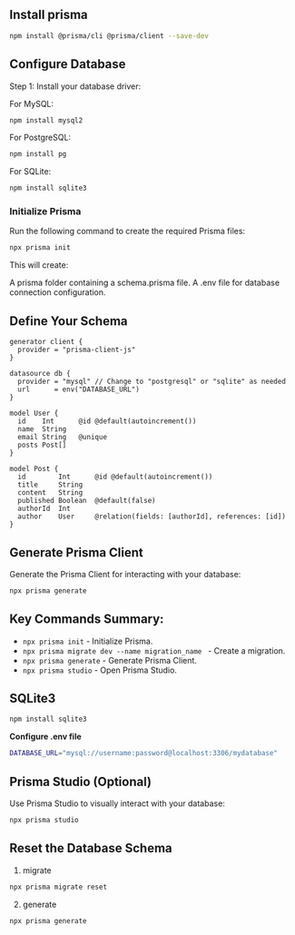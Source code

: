 ## Install prisma

```sh
npm install @prisma/cli @prisma/client --save-dev
```

## Configure Database

Step 1: Install your database driver:

For MySQL:

```sh
npm install mysql2
```

For PostgreSQL:

```sh
npm install pg
```

For SQLite:

```sh
npm install sqlite3
```

### Initialize Prisma

Run the following command to create the required Prisma files:

```sh
npx prisma init
```

This will create:

A prisma folder containing a schema.prisma file.
A .env file for database connection configuration.

## Define Your Schema

```prisma
generator client {
  provider = "prisma-client-js"
}

datasource db {
  provider = "mysql" // Change to "postgresql" or "sqlite" as needed
  url      = env("DATABASE_URL")
}

model User {
  id    Int      @id @default(autoincrement())
  name  String
  email String   @unique
  posts Post[]
}

model Post {
  id        Int      @id @default(autoincrement())
  title     String
  content   String
  published Boolean  @default(false)
  authorId  Int
  author    User     @relation(fields: [authorId], references: [id])
}
```

## Generate Prisma Client

Generate the Prisma Client for interacting with your database:

```sh
npx prisma generate
```

## Key Commands Summary:

- `npx prisma init` - Initialize Prisma.
- `npx prisma migrate dev --name migration_name ` - Create a migration.
- `npx prisma generate` - Generate Prisma Client.
- `npx prisma studio` - Open Prisma Studio.

## SQLite3

```sh
npm install sqlite3
```

**Configure .env file**

```sh
DATABASE_URL="mysql://username:password@localhost:3306/mydatabase"
```

## Prisma Studio (Optional)

Use Prisma Studio to visually interact with your database:

```bash
npx prisma studio
```

## Reset the Database Schema

1. migrate

```sh
npx prisma migrate reset
```

2. generate

```sh
npx prisma generate
```
